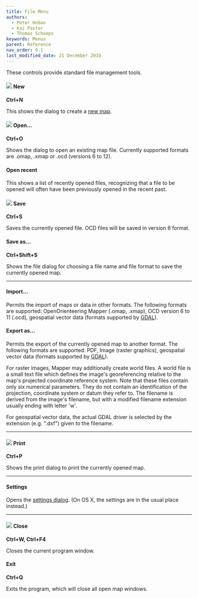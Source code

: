 ```yaml
---
title: File Menu
authors:
  - Peter Hoban
  - Kai Pastor
  - Thomas Schoeps
keywords: Menus
parent: Reference
nav_order: 0.1
last_modified_date: 21 December 2019
---
```


These controls provide standard file management tools.

#### ![ ](../mapper-images/new.png) New
**Ctrl+N**

This shows the dialog to create a [new map](new_map.md).


#### ![ ](../mapper-images/open.png) Open...
**Ctrl+O**

Shows the dialog to open an existing map file. Currently supported formats are .omap, .xmap or .ocd (versions 6 to 12).


#### Open recent

This shows a list of recently opened files, recognizing that a file to be opened will often have been previously opened in the recent past.


#### ![ ](../mapper-images/save.png) Save
**Ctrl+S**

Saves the currently opened file. OCD files will be saved in version 8 format.


#### Save as...
**Ctrl+Shift+S**

Shows the file dialog for choosing a file name and file format to save the currently opened map.


---

#### Import...

Permits the import of maps or data in other formats.
The following formats are supported:
OpenOrienteering Mapper (.omap, .xmap),
OCD version 6 to 11 (.ocd),
geospatial vector data (formats supported by [GDAL](gdal.md)).


#### Export as...

Permits the export of the currently opened map to another format.
The following formats are supported:
PDF,
Image (raster graphics),
geospatial vector data (formats supported by [GDAL](gdal.md)).

For raster images, Mapper may additionally create world files. A world file is a small text file which defines the image's georeferencing relative to the map's projected coordinate reference system. Note that these files contain only six numerical parameters. They do not contain an identification of the projection, coordinate system or datum they refer to. The filename is derived from the image's filename, but with a modified filename extension usually ending with letter 'w'.

For geospatial vector data, the actual GDAL driver is selected
by the extension (e.g. ".dxf") given to the filename.


---

#### ![ ](../mapper-images/print.png) Print
**Ctrl+P**

Shows the print dialog to print the currently opened map.


---

#### Settings

Opens the [settings dialog](settings.md). (On OS X, the settings are in the usual place instead.)


---

#### ![ ](../mapper-images/close.png) Close
**Ctrl+W, Ctrl+F4**

Closes the current program window.


#### Exit
**Ctrl+Q**

Exits the program, which will close all open map windows.


